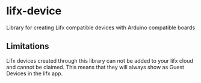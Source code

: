 # lifx-device
Library for creating Lifx compatible devices with Arduino compatible boards

## Limitations
Lifx devices created through this library can not be added to your lifx cloud and cannot be claimed. This means that they will always show as Guest Devices in the lifx app.